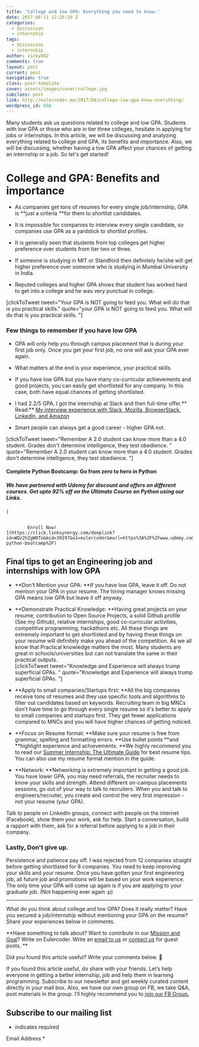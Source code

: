 ```yaml
---
title: 'College and low GPA: Everything you need to know.'
date: 2017-08-11 12:25:29 Z
categories:
  - discussion
  - internship
tags:
  - discussion
  - internship
author: vicky002
comments: true
layout: post
current: post
navigation: true
class: post-template
cover: assets/images/cover/college.jpg
subclass: post
link: http://eulercoder.me/2017/08/college-low-gpa-know-everything/
wordpress_id: 658
---
```


Many students ask us questions related to college and low GPA. Students with low GPA or those who are in tier three colleges, hesitate in applying for jobs or internships. In this article, we will be discussing and analyzing everything related to college and GPA, its benefits and importance. Also, we will be discussing, whether having a low GPA affect your chances of getting an internship or a job. So let's get started!

# College and GPA: Benefits and importance

- As companies get tons of resumes for every single job/internship, GPA is **just a criteria **for them to shortlist candidates.

* It is impossible for companies to interview every single candidate, so companies use GPA as a yardstick to shortlist profiles.

- It is generally seen that students from top colleges get higher preference over students from tier two or three.

* If someone is studying in MIT or Standford then definitely he/she will get higher preference over someone who is studying in Mumbai University in India.

- Reputed colleges and higher GPA shows that student has worked hard to get into a college and he was very punctual in college.

<!-- more -->

[clickToTweet tweet="Your GPA is NOT going to feed you. What will do that is you practical skills." quote="your GPA is NOT going to feed you. What will do that is you practical skills. "]

### Few things to remember if you have low GPA

- GPA will only help you through campus placement that is during your first job only. Once you get your first job, no one will ask your GPA ever again.

* What matters at the end is your experience, your practical skills.

- If you have low GPA but you have many co-curricular achievements and good projects, you can easily get shortlisted for any company. In this case, both have equal chances of getting shortlisted.

* I had 2.2/5 GPA, I got the internship at Slack and then full-time offer.** Read:** [My interview experience with Slack, Mozilla, BrowserStack, LinkedIn, and Amazon](http://eulercoder.me/2017/07/slack-amazon-mozilla-linkedin-interview/)

- Smart people can always get a good career - higher GPA not.

[clickToTweet tweet="Remember A 2.0 student can know more than a 4.0 student. Grades don't determine intelligence, they test obedience. " quote="Remember A 2.0 student can know more than a 4.0 student. Grades don't determine intelligence, they test obedience. "]

#### Complete Python Bootcamp: Go from zero to hero in Python

##### We have partnered with Udemy for discount and offers on different courses. Get upto 92% off on the Ultimate Course on Python using our Links.

    [


    		Enroll Now!
    ](https://click.linksynergy.com/deeplink?id=WQz2hZgW0To&mid=39197&u1=eulercoder&murl=https%3A%2F%2Fwww.udemy.com%2Fcomplete-python-bootcamp%2F)

## Final tips to get an Engineering job and internships with low GPA

- **Don't Mention your GPA: **If you have low GPA, leave it off. Do not mention your GPA in your resume. The hiring manager knows missing GPA means low GPA but leave it off anyway.

* **Demonstrate Practical Knowledge: **Having great projects on your resume, contribution to Open Source Projects, a solid Github profile (See my Github), relative internships, good co-curricular activities, competitive programming, hackathons etc. All these things are extremely important to get shortlisted and by having these things on your resume will definitely make you ahead of the competition. As we all know that Practical knowledge matters the most. Many students are great in schools/universities but can not translate the same in their practical outputs.  
  [clickToTweet tweet="Knowledge and Experience will always trump superficial GPAs. " quote="Knowledge and Experience will always trump superficial GPAs. "]

- **Apply to small companies/Startups first: **All the big companies receive tons of resumes and they use specific tools and algorithms to filter out candidates based on keywords. Recruiting team in big MNCs don't have time to go through every single resume so it's better to apply to small companies and startups first. They get fewer applications compared to MNCs and you will have higher chances of getting noticed.

* **Focus on Resume format: **Make sure your resume is free from grammar, spelling and formatting errors. **Use bullet points **and **highlight experience and achievements. **We highly recommend you to read our [Summer Internship: The Ultimate Guide](http://eulercoder.me/2017/07/summer-internship-ultimate-guide/) for best resume tips. You can also use my resume format mention in the guide.

- **Network: **Networking is extremely important in getting a good job. You have lower GPA, you may need referrals, the recruiter needs to know your skills and strength. Attend different on-campus placements sessions, go out of your way to talk to recruiters. When you and talk to engineers/recruiter, you create and control the very first impression - not your resume (your GPA).

Talk to people on LinkedIn groups, connect with people on the internet (Facebook), show them your work, ask for help. Start a conversation, build a rapport with them, ask for a referral before applying to a job in their company.

### Lastly, Don't give up.

Persistence and patience pay off. I was rejected from 12 companies straight before getting shortlisted for 8 companies. You need to keep improving your skills and your resume. Once you have gotten your first engineering job, all future job and promotions will be based on your work experience. The only time your GPA will come up again is if you are applying to your graduate job. (Not happening ever again :p)

---

What do you think about college and low GPA? Does it really matter? Have you secured a job/internship without mentioning your GPA on the resume? Share your experiences below in comments.

**Have something to talk about? Want to contribute in our [Mission and Goal](http://eulercoder.me/about)? Write on Eulercoder. Write an [email to us](mailto:hi@eulercoder.me) or [contact us](http://eulercoder.me/contact) for guest posts. **

Did you found this article useful? Write your comments below. 🙂

If you found this article useful, do share with your friends. Let’s help everyone in getting a better internship, job and help them in learning programming. Subscribe to our newsletter and get weekly curated content directly in your mail box. Also, we have our own group on FB, we take Q&A, post materials in the group. I’ll highly recommend you to [join our FB Group.](https://www.facebook.com/groups/eulercoder)

## Subscribe to our mailing list

- indicates required

Email Address \*
